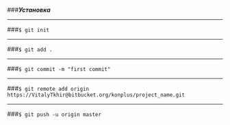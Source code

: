 ###***Установка***
***
###`$ git init`
***
###`$ git add .`
***
###`$ git commit -m "first commit"`
***
###`$ git remote add origin https://VitalyTkhir@bitbucket.org/konplus/project_name.git`
***
###`$ git push -u origin master`
